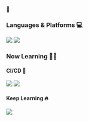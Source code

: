 <!--
**solchan98/solchan98** is a ✨ _special_ ✨ repository because its `README.md` (this file) appears on your GitHub profile.

Here are some ideas to get you started: 
- 🔭 I’m currently working on ...
- 🌱 I’m currently learning ...
- 👯 I’m looking to collaborate on ...
- 🤔 I’m looking for help with ...
- 💬 Ask me about ...
- 📫 How to reach me: ...
- 😄 Pronouns: ... ⚡ Fun fact: ... 
-->
 🌳   
### Languages & Platforms 💻  
<img src="https://img.shields.io/badge/Java-007396?style=flat&logo=Java&logoColor=white"/> <img src="https://img.shields.io/badge/-SpringBoot-6DB33F?style=flat&logo=SpringBoot&logoColor=white"/>
<!--<br/><img src="https://img.shields.io/badge/TypeScript-3178C6?style=flat&logo=TypeScript&logoColor=white"/>  <img src="https://img.shields.io/badge/NestJs-E0234E?style=flat&logo=NestJs&logoColor=white"/>-->

### Now Learning 🌱🌱

#### CI/CD 🐳  
<img src="https://img.shields.io/badge/-Docker-2496ED?style=flat&logo=Docker&logoColor=white"/> <img src="https://img.shields.io/badge/Jenkins-D24939?style=flat&logo=Jenkins&logoColor=white"/>
#### Keep Learning 🔥  
<img src="https://img.shields.io/badge/-Spring-6DB33F?style=flat&logo=Spring&logoColor=white"/>  

<!--![Anurag's GitHub stats](https://github-readme-stats.vercel.app/api?username=solchan98&show_icons=true&theme=radical)-->



